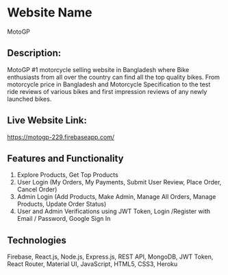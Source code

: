 # Website Name

MotoGP

## Description:
MotoGP #1 motorcycle selling website in Bangladesh where Bike enthusiasts from all over the country can find all the top quality bikes. 
From motorcycle price in Bangladesh and Motorcycle Specification to the test ride reviews of various bikes and first impression reviews of any newly launched bikes.


## Live Website Link:

https://motogp-229.firebaseapp.com/ 

## Features and Functionality

1. Explore Products, Get Top Products
2. User Login (My Orders, My Payments, Submit User Review, Place Order, Cancel Order)
3. Admin Login (Add Products, Make Admin, Manage All Orders, Manage Products, Update Order Status)
4. User and Admin Verifications using JWT Token, Login /Register with Email / Password, Google Sign In

## Technologies
Firebase, React.js, Node.js, Express.js, REST API, MongoDB, JWT Token, React Router, Material UI, JavaScript, HTML5, CSS3, Heroku